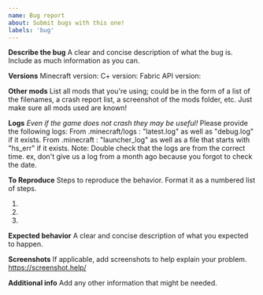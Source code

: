 ```yaml
---
name: Bug report
about: Submit bugs with this one!
labels: 'bug'
---
```


**Describe the bug**
A clear and concise description of what the bug is. Include as much information as you can.

**Versions**
Minecraft version:
C+ version:
Fabric API version:

**Other mods**
List all mods that you're using; could be in the form of a list of the filenames, a crash report list, a screenshot of
the mods folder, etc. Just make sure all mods used are known!

**Logs**
*Even if the game does not crash they may be useful!*
Please provide the following logs:
From .minecraft/logs :  "latest.log" as well as "debug.log" if it exists. From .minecraft : "launcher_log" as well as a
file that starts with "hs_err" if it exists. Note: Double check that the logs are from the correct time. ex, don't give
us a log from a month ago because you forgot to check the date.

**To Reproduce**
Steps to reproduce the behavior. Format it as a numbered list of steps.

1.
2.
3.

**Expected behavior**
A clear and concise description of what you expected to happen.

**Screenshots**
If applicable, add screenshots to help explain your problem. https://screenshot.help/

**Additional info**
Add any other information that might be needed.
